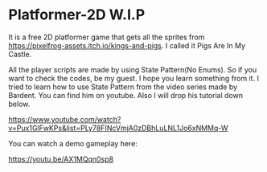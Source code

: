 # Platformer-2D W.I.P
It is a free 2D platformer game that gets all the sprites from https://pixelfrog-assets.itch.io/kings-and-pigs.
I called it Pigs Are In My Castle.

All the player scripts are made by using State Pattern(No Enums). So if you want to check the codes, be my guest. I hope you learn something from it. I tried to learn how to use State Pattern from the video series made by Bardent. You can find him on youtube. Also I will drop his tutorial down below.

https://www.youtube.com/watch?v=Pux1GlFwKPs&list=PLy78FINcVmjA0zDBhLuLNL1Jo6xNMMq-W

You can watch a demo gameplay here:

https://youtu.be/AX1MQqn0sp8
